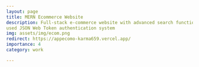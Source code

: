 ```yaml
---
layout: page
title: MERN Ecommerce Website
description: Full-stack e-commerce website with advanced search functionality and a user-friendly cart system and with JWT authentication.
used JSON Web Token authentication system
img: assets/img/ecom.png
redirect: https://appecomo-karma659.vercel.app/
importance: 4
category: work 

---
```


